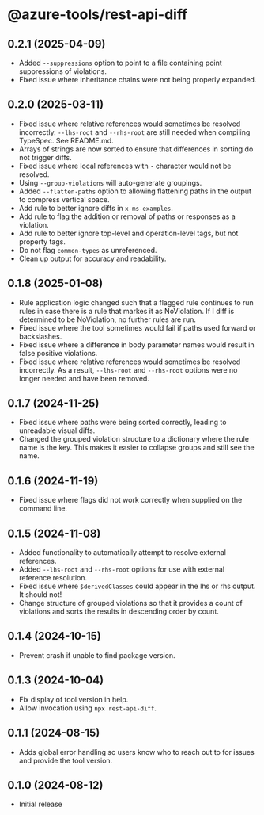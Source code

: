 # @azure-tools/rest-api-diff

## 0.2.1 (2025-04-09)

- Added `--suppressions` option to point to a file containing point suppressions of violations.
- Fixed issue where inheritance chains were not being properly expanded.

## 0.2.0 (2025-03-11)

- Fixed issue where relative references would sometimes be resolved incorrectly. `--lhs-root`
  and `--rhs-root` are still needed when compiling TypeSpec. See README.md.
- Arrays of strings are now sorted to ensure that differences in sorting do not trigger diffs.
- Fixed issue where local references with `-` character would not be resolved.
- Using `--group-violations` will auto-generate groupings.
- Added `--flatten-paths` option to allowing flattening paths in the output to compress vertical space.
- Add rule to better ignore diffs in `x-ms-examples`.
- Add rule to flag the addition or removal of paths or responses as a violation.
- Add rule to better ignore top-level and operation-level tags, but not property tags.
- Do not flag `common-types` as unreferenced.
- Clean up output for accuracy and readability.

## 0.1.8 (2025-01-08)

- Rule application logic changed such that a flagged rule continues to run rules in case
  there is a rule that markes it as NoViolation. If I diff is determined to be NoViolation,
  no further rules are run.
- Fixed issue where the tool sometimes would fail if paths used forward or backslashes.
- Fixed issue where a difference in body parameter names would result in false positive violations.
- Fixed issue where relative references would sometimes be resolved incorrectly. As a result, `--lhs-root`
  and `--rhs-root` options were no longer needed and have been removed.

## 0.1.7 (2024-11-25)

- Fixed issue where paths were being sorted correctly, leading to unreadable visual diffs.
- Changed the grouped violation structure to a dictionary where the rule name is the key. This makes
  it easier to collapse groups and still see the name.

## 0.1.6 (2024-11-19)

- Fixed issue where flags did not work correctly when supplied on the command line.

## 0.1.5 (2024-11-08)

- Added functionality to automatically attempt to resolve external references.
- Added `--lhs-root` and `--rhs-root` options for use with external reference resolution.
- Fixed issue where `$derivedClasses` could appear in the lhs or rhs output. It should not!
- Change structure of grouped violations so that it provides a count of violations and sorts the results in descending order by count.

## 0.1.4 (2024-10-15)

- Prevent crash if unable to find package version.

## 0.1.3 (2024-10-04)

- Fix display of tool version in help.
- Allow invocation using `npx rest-api-diff`.

## 0.1.1 (2024-08-15)

- Adds global error handling so users know who to reach out to for issues and provide the tool version.

## 0.1.0 (2024-08-12)

- Initial release
